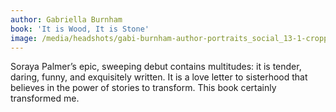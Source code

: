 ```yaml
---
author: Gabriella Burnham
book: 'It is Wood, It is Stone'
image: /media/headshots/gabi-burnham-author-portraits_social_13-1-cropped.webp
---
```


Soraya Palmer’s epic, sweeping debut contains multitudes: it is tender, daring, funny, and exquisitely written. It is a love letter to sisterhood that believes in the power of stories to transform. This book certainly transformed me.
